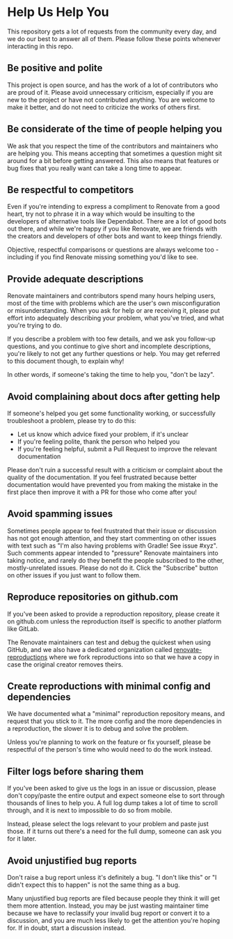 # Help Us Help You

This repository gets a lot of requests from the community every day, and we do our best to answer all of them.
Please follow these points whenever interacting in this repo.

## Be positive and polite

This project is open source, and has the work of a lot of contributors who are proud of it.
Please avoid unnecessary criticism, especially if you are new to the project or have not contributed anything.
You are welcome to make it better, and do not need to criticize the works of others first.

## Be considerate of the time of people helping you

We ask that you respect the time of the contributors and maintainers who are helping you.
This means accepting that sometimes a question might sit around for a bit before getting answered.
This also means that features or bug fixes that you really want can take a long time to appear.

## Be respectful to competitors

Even if you're intending to express a compliment to Renovate from a good heart, try not to phrase it in a way which would be insulting to the developers of alternative tools like Dependabot.
There are a lot of good bots out there, and while we're happy if you like Renovate, we are friends with the creators and developers of other bots and want to keep things friendly.

Objective, respectful comparisons or questions are always welcome too - including if you find Renovate missing something you'd like to see.

## Provide adequate descriptions

Renovate maintainers and contributors spend many hours helping users, most of the time with problems which are the user's own misconfiguration or misunderstanding.
When you ask for help or are receiving it, please put effort into adequately describing your problem, what you've tried, and what you're trying to do.

If you describe a problem with too few details, and we ask you follow-up questions, and you continue to give short and incomplete descriptions, you're likely to not get any further questions or help.
You may get referred to this document though, to explain why!

In other words, if someone's taking the time to help you, "don't be lazy".

## Avoid complaining about docs after getting help

If someone's helped you get some functionality working, or successfully troubleshoot a problem, please try to do this:

- Let us know which advice fixed your problem, if it's unclear
- If you're feeling polite, thank the person who helped you
- If you're feeling helpful, submit a Pull Request to improve the relevant documentation

Please don't ruin a successful result with a criticism or complaint about the quality of the documentation.
If you feel frustrated because better documentation would have prevented you from making the mistake in the first place then improve it with a PR for those who come after you!

## Avoid spamming issues

Sometimes people appear to feel frustrated that their issue or discussion has not got enough attention, and they start commenting on other issues with text such as "I'm also having problems with Gradle! See issue #xyz".
Such comments appear intended to "pressure" Renovate maintainers into taking notice, and rarely do they benefit the people subscribed to the other, mostly-unrelated issues.
Please do not do it.
Click the "Subscribe" button on other issues if you just want to follow them.

## Reproduce repositories on github.com

If you've been asked to provide a reproduction repository, please create it on github.com unless the reproduction itself is specific to another platform like GitLab.

The Renovate maintainers can test and debug the quickest when using GitHub, and we also have a dedicated organization called [renovate-reproductions](https://github.com/renovate-reproductions/) where we fork reproductions into so that we have a copy in case the original creator removes theirs.

## Create reproductions with minimal config and dependencies

We have documented what a "minimal" reproduction repository means, and request that you stick to it.
The more config and the more dependencies in a reproduction, the slower it is to debug and solve the problem.

Unless you're planning to work on the feature or fix yourself, please be respectful of the person's time who would need to do the work instead.

## Filter logs before sharing them

If you've been asked to give us the logs in an issue or discussion, please don't copy/paste the entire output and expect someone else to sort through thousands of lines to help you.
A full log dump takes a lot of time to scroll through, and it is next to impossible to do so from mobile.

Instead, please select the logs relevant to your problem and paste just those.
If it turns out there's a need for the full dump, someone can ask you for it later.

## Avoid unjustified bug reports

Don't raise a bug report unless it's definitely a bug.
"I don't like this" or "I didn't expect this to happen" is not the same thing as a bug.

Many unjustified bug reports are filed because people they think it will get them more attention.
Instead, you may be just wasting maintainer time because we have to reclassify your invalid bug report or convert it to a discussion, and you are much less likely to get the attention you're hoping for.
If in doubt, start a discussion instead.
